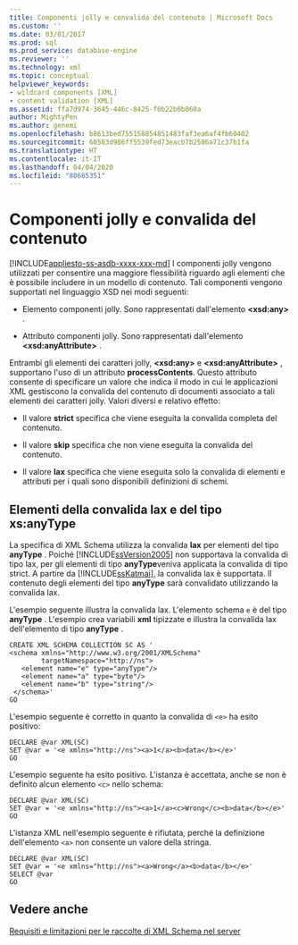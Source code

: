 ```yaml
---
title: Componenti jolly e convalida del contenuto | Microsoft Docs
ms.custom: ''
ms.date: 03/01/2017
ms.prod: sql
ms.prod_service: database-engine
ms.reviewer: ''
ms.technology: xml
ms.topic: conceptual
helpviewer_keywords:
- wildcard components [XML]
- content validation [XML]
ms.assetid: ffa7d974-3645-446c-8425-f0b22b6b060a
author: MightyPen
ms.author: genemi
ms.openlocfilehash: b8613bed755158854851483faf3ea6af4fb60402
ms.sourcegitcommit: 68583d986ff5539fed73eacb7b2586a71c37b1fa
ms.translationtype: HT
ms.contentlocale: it-IT
ms.lasthandoff: 04/04/2020
ms.locfileid: "80665351"
---
```

# <a name="wildcard-components-and-content-validation"></a>Componenti jolly e convalida del contenuto
[!INCLUDE[appliesto-ss-asdb-xxxx-xxx-md](../../includes/appliesto-ss-asdb-xxxx-xxx-md.md)]
  I componenti jolly vengono utilizzati per consentire una maggiore flessibilità riguardo agli elementi che è possibile includere in un modello di contenuto. Tali componenti vengono supportati nel linguaggio XSD nei modi seguenti:  
  
-   Elemento componenti jolly. Sono rappresentati dall'elemento **\<xsd:any>** .  
  
-   Attributo componenti jolly. Sono rappresentati dall'elemento **\<xsd:anyAttribute>** .  
  
 Entrambi gli elementi dei caratteri jolly, **\<xsd:any>** e **\<xsd:anyAttribute>** , supportano l'uso di un attributo **processContents**. Questo attributo consente di specificare un valore che indica il modo in cui le applicazioni XML gestiscono la convalida del contenuto di documenti associato a tali elementi dei caratteri jolly. Valori diversi e relativo effetto:  
  
-   Il valore **strict** specifica che viene eseguita la convalida completa del contenuto.  
  
-   Il valore **skip** specifica che non viene eseguita la convalida del contenuto.  
  
-   Il valore **lax** specifica che viene eseguita solo la convalida di elementi e attributi per i quali sono disponibili definizioni di schemi.  
  
## <a name="lax-validation-and-xsanytype-elements"></a>Elementi della convalida lax e del tipo xs:anyType  
 La specifica di XML Schema utilizza la convalida **lax** per elementi del tipo **anyType** . Poiché [!INCLUDE[ssVersion2005](../../includes/ssversion2005-md.md)] non supportava la convalida di tipo lax, per gli elementi di tipo **anyType**veniva applicata la convalida di tipo strict. A partire da [!INCLUDE[ssKatmai](../../includes/sskatmai-md.md)], la convalida lax è supportata. Il contenuto degli elementi del tipo **anyType** sarà convalidato utilizzando la convalida lax.  
  
 L'esempio seguente illustra la convalida lax. L'elemento schema `e` è del tipo **anyType** . L'esempio crea variabili **xml** tipizzate e illustra la convalida lax dell'elemento di tipo **anyType** .  
  
```  
CREATE XML SCHEMA COLLECTION SC AS '  
<schema xmlns="http://www.w3.org/2001/XMLSchema"   
        targetNamespace="http://ns">  
   <element name="e" type="anyType"/>  
   <element name="a" type="byte"/>  
   <element name="b" type="string"/>  
 </schema>'  
GO  
```  
  
 L'esempio seguente è corretto in quanto la convalida di `<e>` ha esito positivo:  
  
```  
DECLARE @var XML(SC)  
SET @var = '<e xmlns="http://ns"><a>1</a><b>data</b></e>'  
GO  
```  
  
 L'esempio seguente ha esito positivo. L'istanza è accettata, anche se non è definito alcun elemento `<c>` nello schema:  
  
```  
DECLARE @var XML(SC)  
SET @var = '<e xmlns="http://ns"><a>1</a><c>Wrong</c><b>data</b></e>'  
GO  
```  
  
 L'istanza XML nell'esempio seguente è rifiutata, perché la definizione dell'elemento `<a>` non consente un valore della stringa.  
  
```  
DECLARE @var XML(SC)  
SET @var = '<e xmlns="http://ns"><a>Wrong</a><b>data</b></e>'  
SELECT @var  
GO  
```  
  
## <a name="see-also"></a>Vedere anche  
 [Requisiti e limitazioni per le raccolte di XML Schema nel server](../../relational-databases/xml/requirements-and-limitations-for-xml-schema-collections-on-the-server.md)  
  
  
